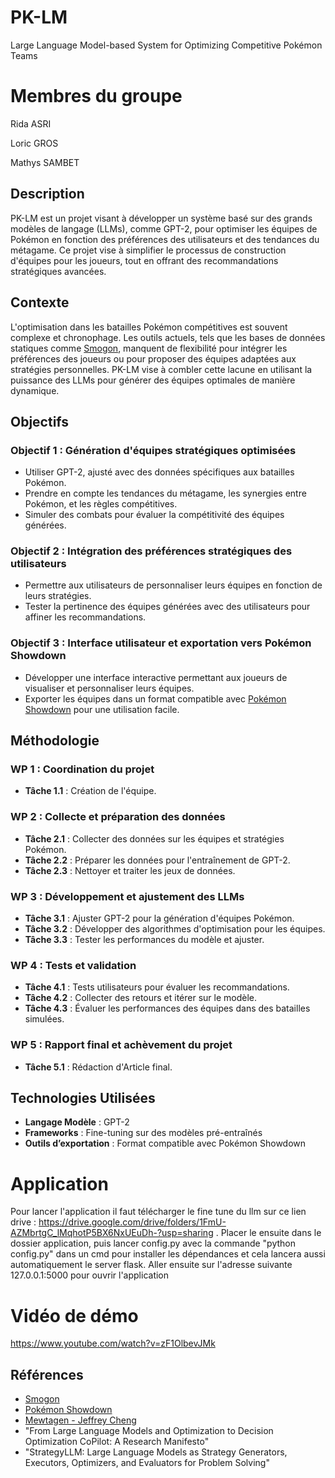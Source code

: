 # PK-LM
Large Language Model-based System for Optimizing Competitive Pokémon Teams

# Membres du groupe

Rida ASRI

Loric GROS

Mathys SAMBET

## Description
PK-LM est un projet visant à développer un système basé sur des grands modèles de langage (LLMs), comme GPT-2, pour optimiser les équipes de Pokémon en fonction des préférences des utilisateurs et des tendances du métagame. Ce projet vise à simplifier le processus de construction d'équipes pour les joueurs, tout en offrant des recommandations stratégiques avancées.

## Contexte
L'optimisation dans les batailles Pokémon compétitives est souvent complexe et chronophage. Les outils actuels, tels que les bases de données statiques comme [Smogon](https://www.smogon.com), manquent de flexibilité pour intégrer les préférences des joueurs ou pour proposer des équipes adaptées aux stratégies personnelles. PK-LM vise à combler cette lacune en utilisant la puissance des LLMs pour générer des équipes optimales de manière dynamique.

## Objectifs

### Objectif 1 : Génération d'équipes stratégiques optimisées
- Utiliser GPT-2, ajusté avec des données spécifiques aux batailles Pokémon.
- Prendre en compte les tendances du métagame, les synergies entre Pokémon, et les règles compétitives.
- Simuler des combats pour évaluer la compétitivité des équipes générées.

### Objectif 2 : Intégration des préférences stratégiques des utilisateurs
- Permettre aux utilisateurs de personnaliser leurs équipes en fonction de leurs stratégies.
- Tester la pertinence des équipes générées avec des utilisateurs pour affiner les recommandations.

### Objectif 3 : Interface utilisateur et exportation vers Pokémon Showdown
- Développer une interface interactive permettant aux joueurs de visualiser et personnaliser leurs équipes.
- Exporter les équipes dans un format compatible avec [Pokémon Showdown](https://pokemonshowdown.com) pour une utilisation facile.

## Méthodologie

### WP 1 : Coordination du projet
- **Tâche 1.1** : Création de l'équipe.

### WP 2 : Collecte et préparation des données
- **Tâche 2.1** : Collecter des données sur les équipes et stratégies Pokémon.
- **Tâche 2.2** : Préparer les données pour l'entraînement de GPT-2.
- **Tâche 2.3** : Nettoyer et traiter les jeux de données.

### WP 3 : Développement et ajustement des LLMs
- **Tâche 3.1** : Ajuster GPT-2 pour la génération d'équipes Pokémon.
- **Tâche 3.2** : Développer des algorithmes d'optimisation pour les équipes.
- **Tâche 3.3** : Tester les performances du modèle et ajuster.

### WP 4 : Tests et validation
- **Tâche 4.1** : Tests utilisateurs pour évaluer les recommandations.
- **Tâche 4.2** : Collecter des retours et itérer sur le modèle.
- **Tâche 4.3** : Évaluer les performances des équipes dans des batailles simulées.

### WP 5 : Rapport final et achèvement du projet
- **Tâche 5.1** : Rédaction d'Article final.

## Technologies Utilisées
- **Langage Modèle** : GPT-2
- **Frameworks** : Fine-tuning sur des modèles pré-entraînés
- **Outils d’exportation** : Format compatible avec Pokémon Showdown

# Application
Pour lancer l'application il faut télécharger le fine tune du llm sur ce lien drive : https://drive.google.com/drive/folders/1FmU-AZMbrtgC_lMqhotP5BX6NxUEuDh-?usp=sharing . Placer le ensuite dans le dossier application, puis lancer config.py avec la commande "python config.py" dans un cmd pour installer les dépendances et cela lancera aussi automatiquement le server flask. Aller ensuite sur l'adresse suivante 127.0.0.1:5000 pour ouvrir l'application

# Vidéo de démo
https://www.youtube.com/watch?v=zF1OlbevJMk

## Références
- [Smogon](https://www.smogon.com)
- [Pokémon Showdown](https://pokemonshowdown.com)
- [Mewtagen - Jeffrey Cheng](https://github.com/jeffreyscheng/Mewtagen)
- "From Large Language Models and Optimization to Decision Optimization CoPilot: A Research Manifesto"
- "StrategyLLM: Large Language Models as Strategy Generators, Executors, Optimizers, and Evaluators for Problem Solving"



